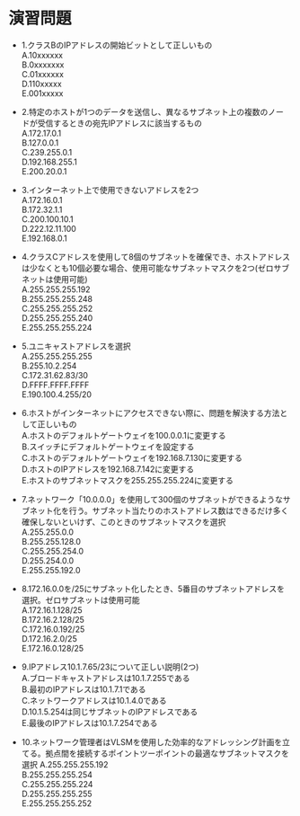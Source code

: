 # 演習問題
- 1.クラスBのIPアドレスの開始ビットとして正しいもの  
A.10xxxxxx  
B.0xxxxxxx  
C.01xxxxxx  
D.110xxxxx  
E.001xxxxx

- 2.特定のホストが1つのデータを送信し、異なるサブネット上の複数のノードが受信するときの宛先IPアドレスに該当するもの  
A.172.17.0.1  
B.127.0.0.1  
C.239.255.0.1  
D.192.168.255.1  
E.200.20.0.1

- 3.インターネット上で使用できないアドレスを2つ  
A.172.16.0.1  
B.172.32.1.1  
C.200.100.10.1  
D.222.12.11.100  
E.192.168.0.1

- 4.クラスCアドレスを使用して8個のサブネットを確保でき、ホストアドレスは少なくとも10個必要な場合、使用可能なサブネットマスクを2つ(ゼロサブネットは使用可能)  
A.255.255.255.192  
B.255.255.255.248  
C.255.255.255.252  
D.255.255.255.240  
E.255.255.255.224

- 5.ユニキャストアドレスを選択  
A.255.255.255.255  
B.255.10.2.254  
C.172.31.62.83/30  
D.FFFF.FFFF.FFFF  
E.190.100.4.255/20  

- 6.ホストがインターネットにアクセスできない際に、問題を解決する方法として正しいもの  
A.ホストのデフォルトゲートウェイを100.0.0.1に変更する  
B.スイッチにデフォルトゲートウェイを設定する  
C.ホストのデフォルトゲートウェイを192.168.7.130に変更する  
D.ホストのIPアドレスを192.168.7.142に変更する  
E.ホストのサブネットマスクを255.255.255.224に変更する

- 7.ネットワーク「10.0.0.0」を使用して300個のサブネットができるようなサブネット化を行う。サブネット当たりのホストアドレス数はできるだけ多く確保しないといけず、このときのサブネットマスクを選択  
A.255.255.0.0  
B.255.255.128.0  
C.255.255.254.0  
D.255.254.0.0  
E.255.255.192.0

- 8.172.16.0.0を/25にサブネット化したとき、5番目のサブネットアドレスを選択。ゼロサブネットは使用可能  
A.172.16.1.128/25  
B.172.16.2.128/25  
C.172.16.0.192/25  
D.172.16.2.0/25  
E.172.16.0.128/25


- 9.IPアドレス10.1.7.65/23について正しい説明(2つ)  
A.ブロードキャストアドレスは10.1.7.255である  
B.最初のIPアドレスは10.1.7.1である  
C.ネットワークアドレスは10.1.4.0である  
D.10.1.5.254は同じサブネットのIPアドレスである  
E.最後のIPアドレスは10.1.7.254である

- 10.ネットワーク管理者はVLSMを使用した効率的なアドレッシング計画を立てる。拠点間を接続するポイントツーポイントの最適なサブネットマスクを選択
A.255.255.255.192  
B.255.255.255.254  
C.255.255.255.224  
D.255.255.255.255  
E.255.255.255.252  
